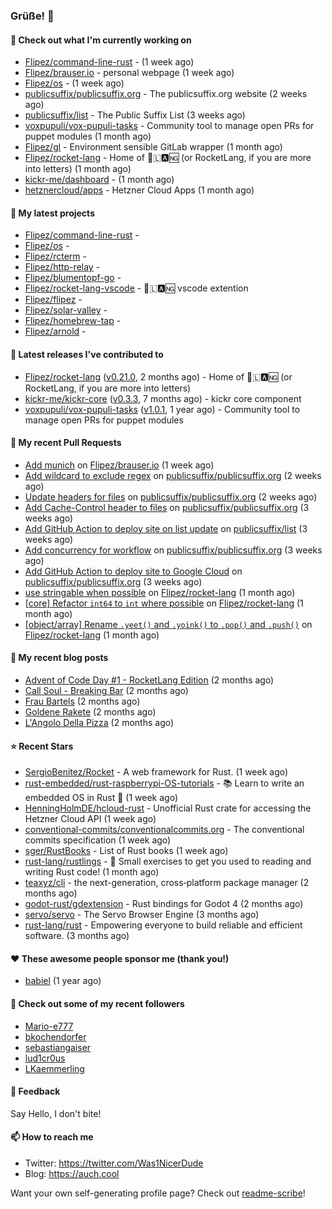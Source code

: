 ### Grüße! 👋

#### 👷 Check out what I'm currently working on

- [Flipez/command-line-rust](https://github.com/Flipez/command-line-rust) -  (1 week ago)
- [Flipez/brauser.io](https://github.com/Flipez/brauser.io) - personal webpage (1 week ago)
- [Flipez/os](https://github.com/Flipez/os) -  (1 week ago)
- [publicsuffix/publicsuffix.org](https://github.com/publicsuffix/publicsuffix.org) - The publicsuffix.org website (2 weeks ago)
- [publicsuffix/list](https://github.com/publicsuffix/list) - The Public Suffix List (3 weeks ago)
- [voxpupuli/vox-pupuli-tasks](https://github.com/voxpupuli/vox-pupuli-tasks) - Community tool to manage open PRs for puppet modules (1 month ago)
- [Flipez/gl](https://github.com/Flipez/gl) - Environment sensible GitLab wrapper (1 month ago)
- [Flipez/rocket-lang](https://github.com/Flipez/rocket-lang) - Home of 🚀🇱🅰🆖 (or RocketLang, if you are more into letters) (1 month ago)
- [kickr-me/dashboard](https://github.com/kickr-me/dashboard) -  (1 month ago)
- [hetznercloud/apps](https://github.com/hetznercloud/apps) - Hetzner Cloud Apps (1 month ago)

#### 🌱 My latest projects

- [Flipez/command-line-rust](https://github.com/Flipez/command-line-rust) - 
- [Flipez/os](https://github.com/Flipez/os) - 
- [Flipez/rcterm](https://github.com/Flipez/rcterm) - 
- [Flipez/http-relay](https://github.com/Flipez/http-relay) - 
- [Flipez/blumentopf-go](https://github.com/Flipez/blumentopf-go) - 
- [Flipez/rocket-lang-vscode](https://github.com/Flipez/rocket-lang-vscode) - 🚀🇱🅰🆖 vscode extention
- [Flipez/flipez](https://github.com/Flipez/flipez) - 
- [Flipez/solar-valley](https://github.com/Flipez/solar-valley) - 
- [Flipez/homebrew-tap](https://github.com/Flipez/homebrew-tap) - 
- [Flipez/arnold](https://github.com/Flipez/arnold) - 


#### 🔭 Latest releases I've contributed to

- [Flipez/rocket-lang](https://github.com/Flipez/rocket-lang) ([v0.21.0](https://github.com/Flipez/rocket-lang/releases/tag/v0.21.0), 2 months ago) - Home of 🚀🇱🅰🆖 (or RocketLang, if you are more into letters)
- [kickr-me/kickr-core](https://github.com/kickr-me/kickr-core) ([v0.3.3](https://github.com/kickr-me/kickr-core/releases/tag/v0.3.3), 7 months ago) - kickr core component
- [voxpupuli/vox-pupuli-tasks](https://github.com/voxpupuli/vox-pupuli-tasks) ([v1.0.1](https://github.com/voxpupuli/vox-pupuli-tasks/releases/tag/v1.0.1), 1 year ago) - Community tool to manage open PRs for puppet modules

#### 🔨 My recent Pull Requests

- [Add munich](https://github.com/Flipez/brauser.io/pull/56) on [Flipez/brauser.io](https://github.com/Flipez/brauser.io) (1 week ago)
- [Add wildcard to exclude regex](https://github.com/publicsuffix/publicsuffix.org/pull/39) on [publicsuffix/publicsuffix.org](https://github.com/publicsuffix/publicsuffix.org) (2 weeks ago)
- [Update headers for files](https://github.com/publicsuffix/publicsuffix.org/pull/38) on [publicsuffix/publicsuffix.org](https://github.com/publicsuffix/publicsuffix.org) (2 weeks ago)
- [Add Cache-Control header to files](https://github.com/publicsuffix/publicsuffix.org/pull/36) on [publicsuffix/publicsuffix.org](https://github.com/publicsuffix/publicsuffix.org) (3 weeks ago)
- [Add GitHub Action to deploy site on list update](https://github.com/publicsuffix/list/pull/1686) on [publicsuffix/list](https://github.com/publicsuffix/list) (3 weeks ago)
- [Add concurrency for workflow](https://github.com/publicsuffix/publicsuffix.org/pull/35) on [publicsuffix/publicsuffix.org](https://github.com/publicsuffix/publicsuffix.org) (3 weeks ago)
- [Add GitHub Action to deploy site to Google Cloud](https://github.com/publicsuffix/publicsuffix.org/pull/34) on [publicsuffix/publicsuffix.org](https://github.com/publicsuffix/publicsuffix.org) (3 weeks ago)
- [use stringable when possible](https://github.com/Flipez/rocket-lang/pull/181) on [Flipez/rocket-lang](https://github.com/Flipez/rocket-lang) (1 month ago)
- [[core] Refactor `int64` to `int` where possible](https://github.com/Flipez/rocket-lang/pull/180) on [Flipez/rocket-lang](https://github.com/Flipez/rocket-lang) (1 month ago)
- [[object/array] Rename `.yeet()` and `.yoink()` to `.pop()` and `.push()`](https://github.com/Flipez/rocket-lang/pull/179) on [Flipez/rocket-lang](https://github.com/Flipez/rocket-lang) (1 month ago)

#### 📜 My recent blog posts

- [Advent of Code Day #1 - RocketLang Edition](https://auch.cool/posts/2022/aoc-day-1/) (2 months ago)
- [Call Soul - Breaking Bar](https://auch.cool/munich/call-soul/) (2 months ago)
- [Frau Bartels](https://auch.cool/munich/frau-bartels/) (2 months ago)
- [Goldene Rakete](https://auch.cool/munich/goldene-rakete/) (2 months ago)
- [L&#39;Angolo Della Pizza](https://auch.cool/munich/langolo-della-pizza/) (2 months ago)

#### ⭐ Recent Stars

- [SergioBenitez/Rocket](https://github.com/SergioBenitez/Rocket) - A web framework for Rust. (1 week ago)
- [rust-embedded/rust-raspberrypi-OS-tutorials](https://github.com/rust-embedded/rust-raspberrypi-OS-tutorials) - :books: Learn to write an embedded OS in Rust :crab: (1 week ago)
- [HenningHolmDE/hcloud-rust](https://github.com/HenningHolmDE/hcloud-rust) - Unofficial Rust crate for accessing the Hetzner Cloud API (1 week ago)
- [conventional-commits/conventionalcommits.org](https://github.com/conventional-commits/conventionalcommits.org) - The conventional commits specification (1 week ago)
- [sger/RustBooks](https://github.com/sger/RustBooks) - List of Rust books (1 week ago)
- [rust-lang/rustlings](https://github.com/rust-lang/rustlings) - :crab: Small exercises to get you used to reading and writing Rust code! (1 month ago)
- [teaxyz/cli](https://github.com/teaxyz/cli) - the next-generation, cross‐platform package manager (2 months ago)
- [godot-rust/gdextension](https://github.com/godot-rust/gdextension) - Rust bindings for Godot 4 (2 months ago)
- [servo/servo](https://github.com/servo/servo) - The Servo Browser Engine (3 months ago)
- [rust-lang/rust](https://github.com/rust-lang/rust) - Empowering everyone to build reliable and efficient software. (3 months ago)

#### ❤️ These awesome people sponsor me (thank you!)

- [babiel](https://github.com/babiel) (1 year ago)

#### 👯 Check out some of my recent followers

- [Mario-e777](https://github.com/Mario-e777)
- [bkochendorfer](https://github.com/bkochendorfer)
- [sebastiangaiser](https://github.com/sebastiangaiser)
- [lud1cr0us](https://github.com/lud1cr0us)
- [LKaemmerling](https://github.com/LKaemmerling)

#### 💬 Feedback

Say Hello, I don't bite!

#### 📫 How to reach me

- Twitter: https://twitter.com/Was1NicerDude
- Blog: https://auch.cool

Want your own self-generating profile page? Check out [readme-scribe](https://github.com/muesli/readme-scribe)!
